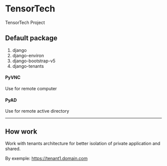 # TensorTech
TensorTech Project


## Default package 

1. django
2. django-environ
3. django-bootstrap-v5
4. django-tenants

#### PyVNC
 Use for remote computer

#### PyAD 
 Use for remote active directory 


-----

## How work 

Work with tenants architecture for better isolation of private application and shared.

By exemple: https://tenant1.domain.com